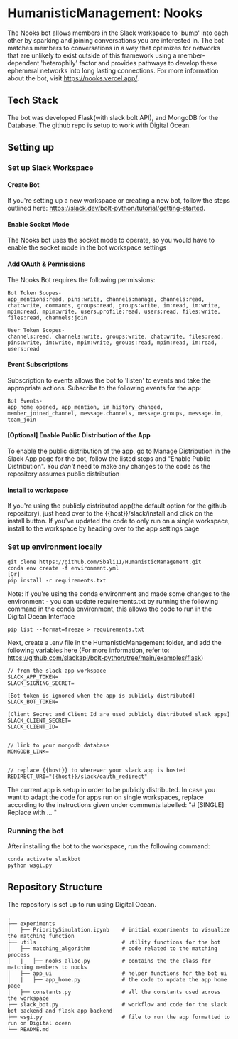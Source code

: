 # HumanisticManagement: Nooks

The Nooks bot allows members in the Slack workspace to 'bump' into each other by sparking and joining conversations you are interested in. The bot matches members to conversations in a way that optimizes for networks that are unlikely to exist outside of this framework using a member-dependent 'heterophily' factor and 
provides pathways to develop these ephemeral networks into long lasting connections. For more information about the bot, visit https://nooks.vercel.app/. 

## Tech Stack
The bot was developed Flask(with slack bolt API), and MongoDB for the Database. The github repo is setup to work with Digital Ocean. 

## Setting up 



### Set up Slack Workspace

#### Create Bot
If you're setting up a new workspace or creating a new bot, follow the steps outlined here: https://slack.dev/bolt-python/tutorial/getting-started. 

#### Enable Socket Mode
The Nooks bot uses the socket mode to operate, so you would have to enable the socket mode in the bot workspace settings

#### Add OAuth & Permissions
The Nooks Bot  requires the following permissions:

```
Bot Token Scopes-
app_mentions:read, pins:write, channels:manage, channels:read, chat:write, commands, groups:read, groups:write, im:read, im:write, mpim:read, mpim:write, users.profile:read, users:read, files:write, files:read, channels:join

User Token Scopes-
channels:read, channels:write, groups:write, chat:write, files:read, pins:write, im:write, mpim:write, groups:read, mpim:read, im:read, users:read
```

#### Event Subscriptions
Subscription to events allows the bot to 'listen' to events and take the appropriate actions. Subscribe to the following events for the app: 
```
Bot Events-
app_home_opened, app_mention, im_history_changed, member_joined_channel, message.channels, message.groups, message.im, team_join

```

#### [Optional] Enable Public Distribution of the App
To enable the public distribution of the app, go to Manage Distribution in the Slack App page for the bot, follow the listed steps and "Enable Public Distribution". You *don't* need to make any changes to the code as the repository assumes public distribution

#### Install to workspace
If you're using the publicly distributed app(the default option for the github repository), just head over to the {{host}}/slack/install and click on the install button. If you've updated the code to only run on a single workspace, install to the workspace by heading over to the app settings page

### Set up environment locally
```
git clone https://github.com/Sbali11/HumanisticManagement.git
conda env create -f environment.yml
[Or]
pip install -r requirements.txt
```

Note: if you're using the conda environment and made some changes to the environment - you can update requirements.txt by running the following command in the conda environment, this allows the code to run in the Digital Ocean Interface
```
pip list --format=freeze > requirements.txt
```

Next, create a .env file in the HumanisticManagement folder, and add the following variables here (For more information, refer to: https://github.com/slackapi/bolt-python/tree/main/examples/flask)

```
// from the slack app workspace
SLACK_APP_TOKEN=
SLACK_SIGNING_SECRET=

[Bot token is ignored when the app is publicly distributed]
SLACK_BOT_TOKEN= 

[Client Secret and Client Id are used publicly distributed slack apps]
SLACK_CLIENT_SECRET=
SLACK_CLIENT_ID=


// link to your mongodb database
MONGODB_LINK=


// replace {{host}} to wherever your slack app is hosted
REDIRECT_URI="{{host}}/slack/oauth_redirect"

```



The current app is setup in order to be publicly distributed. In case you want to adapt the code for apps run on single workspaces, replace according to the instructions given under comments labelled: "# [SINGLE] Replace with ... "

### Running the bot
After installing the bot to the workspace, run the following command:
```
conda activate slackbot
python wsgi.py
```

## Repository Structure

The repository is set up to run using Digital Ocean. 
```
.
├── experiments                 
│   ├── PrioritySimulation.ipynb    # initial experiments to visualize the matching function
├── utils                           # utility functions for the bot 
│   ├── matching_algorithm          # code related to the matching process
│   |   ├── nooks_alloc.py          # contains the the class for matching members to nooks
│   ├── app_ui                      # helper functions for the bot ui 
│   |   ├── app_home.py             # the code to update the app home page
│   ├── constants.py                # all the constants used across the workspace
├── slack_bot.py                    # workflow and code for the slack bot backend and flask app backend
├── wsgi.py                         # file to run the app formatted to run on Digital ocean
└── README.md
```



